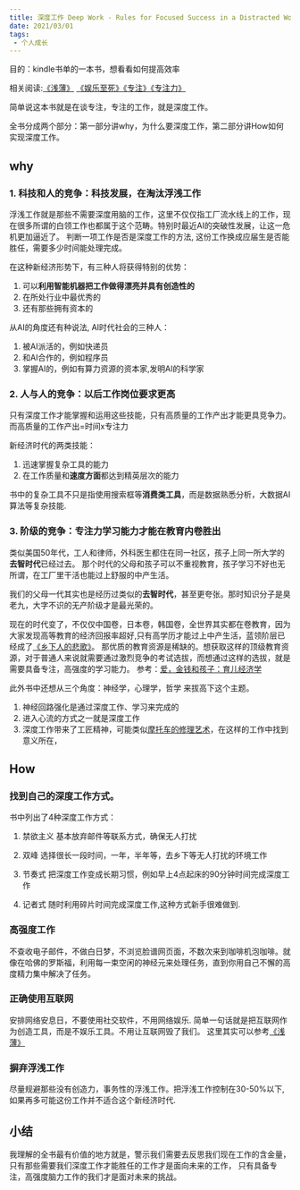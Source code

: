 ```yaml
---
title: 深度工作 Deep Work - Rules for Focused Success in a Distracted World
date: 2021/03/01
tags:
 - 个人成长
---
```


目的：kindle书单的一本书，想看看如何提高效率

相关阅读:[《浅薄》](./TheShallows/) [《娱乐至死》《专注》《专注力》]()

简单说这本书就是在谈专注，专注的工作，就是深度工作。

全书分成两个部分：第一部分讲why，为什么要深度工作，第二部分讲How如何实现深度工作。

## why
### 1. 科技和人的竞争：科技发展，在淘汰浮浅工作
浮浅工作就是那些不需要深度用脑的工作，这里不仅仅指工厂流水线上的工作，现在很多所谓的白领工作也都属于这个范畴。特别时最近AI的突破性发展，让这一危机更加逼近了。
判断一项工作是否是深度工作的方法, 这份工作换成应届生是否能胜任，需要多少时间能处理完成。

在这种新经济形势下，有三种人将获得特别的优势：
1. 可以**利用智能机器把工作做得漂亮并具有创造性的**
2. 在所处行业中最优秀的
3. 还有那些拥有资本的

从AI的角度还有种说法, AI时代社会的三种人：
1. 被AI派活的，例如快递员
2. 和AI合作的，例如程序员
3. 掌握AI的，例如有算力资源的资本家,发明AI的科学家


### 2. 人与人的竞争：以后工作岗位要求更高
只有深度工作才能掌握和运用这些技能，只有高质量的工作产出才能更具竞争力。 而高质量的工作产出=时间x专注力

新经济时代的两类技能：
1. 迅速掌握复杂工具的能力
2. 在工作质量和**速度方面**都达到精英层次的能力

书中的复杂工具不只是指使用搜索框等**消费类工具**，而是数据熟悉分析，大数据AI算法等复杂技能.

### 3. 阶级的竞争：专注力学习能力才能在教育内卷胜出
类似美国50年代，工人和律师，外科医生都住在同一社区，孩子上同一所大学的**去智时代**已经过去。 那个时代的父母和孩子可以不重视教育，孩子学习不好也无所谓，在工厂里干活也能过上舒服的中产生活。

我们的父母一代其实也是经历过类似的**去智时代**，甚至更夸张。那时知识分子是臭老九，大字不识的无产阶级才是最光荣的。

现在的时代变了，不仅仅中国卷，日本卷，韩国卷，全世界其实都在卷教育，因为大家发现高等教育的经济回报率超好,只有高学历才能过上中产生活，蓝领阶层已经成了[《乡下人的悲歌》]()。
那优质的教育资源是稀缺的。想获取这样的顶级教育资源，对于普通人来说就需要通过激烈竞争的考试选拔，而想通过这样的选拔，就是需要具备专注，高强度的学习能力。
参考：[爱，金钱和孩子：育儿经济学]()

此外书中还想从三个角度：神经学，心理学，哲学 来拔高下这个主题。
1. 神经回路强化是通过深度工作、学习来完成的
2. 进入心流的方式之一就是深度工作
3. 深度工作带来了工匠精神，可能类似[摩托车的修理艺术]()，在这样的工作中找到意义所在，


## How
### 找到自己的深度工作方式。
书中列出了4种深度工作方式：
1. 禁欲主义
基本放弃邮件等联系方式，确保无人打扰

2. 双峰
选择很长一段时间，一年，半年等，去乡下等无人打扰的环境工作

3. 节奏式 
把深度工作变成长期习惯，例如早上4点起床的90分钟时间完成深度工作

4. 记者式
随时利用碎片时间完成深度工作,这种方式新手很难做到.

### 高强度工作
不查收电子邮件，不做白日梦，不浏览脸谱网页面，不数次来到咖啡机泡咖啡。就像在哈佛的罗斯福，利用每一束空闲的神经元来处理任务，直到你用自己不懈的高度精力集中解决了任务。

### 正确使用互联网
安排网络安息日，不要使用社交软件，不用网络娱乐.
简单一句话就是把互联网作为创造工具，而是不娱乐工具。不用让互联网毁了我们。
这里其实可以参考[《浅薄》](./TheShallows/)

### 摒弃浮浅工作
尽量规避那些没有创造力，事务性的浮浅工作。把浮浅工作控制在30-50%以下, 如果再多可能这份工作并不适合这个新经济时代.


## 小结
我理解的全书最有价值的地方就是，警示我们需要去反思我们现在工作的含金量，只有那些需要我们深度工作才能胜任的工作才是面向未来的工作， 只有具备专注，高强度脑力工作的我们才是面对未来的挑战。